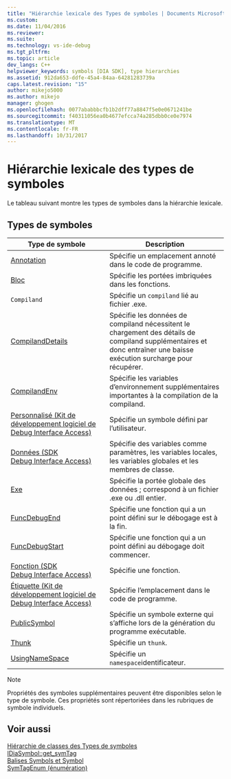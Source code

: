 ```yaml
---
title: "Hiérarchie lexicale des Types de symboles | Documents Microsoft"
ms.custom: 
ms.date: 11/04/2016
ms.reviewer: 
ms.suite: 
ms.technology: vs-ide-debug
ms.tgt_pltfrm: 
ms.topic: article
dev_langs: C++
helpviewer_keywords: symbols [DIA SDK], type hierarchies
ms.assetid: 912da653-ddfe-45a4-84aa-64281283739a
caps.latest.revision: "15"
author: mikejo5000
ms.author: mikejo
manager: ghogen
ms.openlocfilehash: 0077ababbbcfb1b2dff77a8847f5e0e0671241be
ms.sourcegitcommit: f40311056ea0b4677efcca74a285dbb0ce0e7974
ms.translationtype: MT
ms.contentlocale: fr-FR
ms.lasthandoff: 10/31/2017
---
```

# <a name="lexical-hierarchy-of-symbol-types"></a>Hiérarchie lexicale des types de symboles
Le tableau suivant montre les types de symboles dans la hiérarchie lexicale.  
  
## <a name="symbol-types"></a>Types de symboles  
  
|Type de symbole|Description|  
|-----------------|-----------------|  
|[Annotation](../../debugger/debug-interface-access/annotation.md)|Spécifie un emplacement annoté dans le code de programme.|  
|[Bloc](../../debugger/debug-interface-access/block.md)|Spécifie les portées imbriquées dans les fonctions.|  
|`Compiland`|Spécifie un `compiland` lié au fichier .exe.|  
|[CompilandDetails](../../debugger/debug-interface-access/compilanddetails.md)|Spécifie les données de compiland nécessitent le chargement des détails de compiland supplémentaires et donc entraîner une baisse exécution surcharge pour récupérer.|  
|[CompilandEnv](../../debugger/debug-interface-access/compilandenv.md)|Spécifie les variables d’environnement supplémentaires importantes à la compilation de la compiland.|  
|[Personnalisé (Kit de développement logiciel de Debug Interface Access)](../../debugger/debug-interface-access/custom-debug-interface-access-sdk.md)|Spécifie un symbole défini par l’utilisateur.|  
|[Données (SDK Debug Interface Access)](../../debugger/debug-interface-access/data-debug-interface-access-sdk.md)|Spécifie des variables comme paramètres, les variables locales, les variables globales et les membres de classe.|  
|[Exe](../../debugger/debug-interface-access/exe.md)|Spécifie la portée globale des données ; correspond à un fichier .exe ou .dll entier.|  
|[FuncDebugEnd](../../debugger/debug-interface-access/funcdebugend.md)|Spécifie une fonction qui a un point défini sur le débogage est à la fin.|  
|[FuncDebugStart](../../debugger/debug-interface-access/funcdebugstart.md)|Spécifie une fonction qui a un point défini au débogage doit commencer.|  
|[Fonction (SDK Debug Interface Access)](../../debugger/debug-interface-access/function-debug-interface-access-sdk.md)|Spécifie une fonction.|  
|[Étiquette (Kit de développement logiciel de Debug Interface Access)](../../debugger/debug-interface-access/label-debug-interface-access-sdk.md)|Spécifie l’emplacement dans le code de programme.|  
|[PublicSymbol](../../debugger/debug-interface-access/publicsymbol.md)|Spécifie un symbole externe qui s’affiche lors de la génération du programme exécutable.|  
|[Thunk](../../debugger/debug-interface-access/thunk.md)|Spécifie un `thunk`.|  
|[UsingNameSpace](../../debugger/debug-interface-access/usingnamespace.md)|Spécifie un `namespace`identificateur.|  
  
> [!NOTE]
>  Propriétés des symboles supplémentaires peuvent être disponibles selon le type de symbole. Ces propriétés sont répertoriées dans les rubriques de symbole individuels.  
  
## <a name="see-also"></a>Voir aussi  
 [Hiérarchie de classes des Types de symboles](../../debugger/debug-interface-access/class-hierarchy-of-symbol-types.md)   
 [IDiaSymbol::get_symTag](../../debugger/debug-interface-access/idiasymbol-get-symtag.md)   
 [Balises Symbols et Symbol](../../debugger/debug-interface-access/symbols-and-symbol-tags.md)   
 [SymTagEnum (énumération)](../../debugger/debug-interface-access/symtagenum.md)